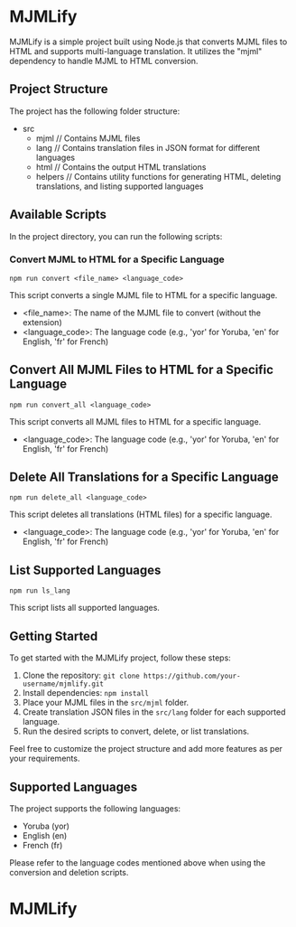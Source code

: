 # MJMLify

MJMLify is a simple project built using Node.js that converts MJML files to HTML and supports multi-language translation. It utilizes the "mjml" dependency to handle MJML to HTML conversion.

## Project Structure

The project has the following folder structure:

- src
  - mjml        // Contains MJML files
  - lang        // Contains translation files in JSON format for different languages
  - html        // Contains the output HTML translations
  - helpers     // Contains utility functions for generating HTML, deleting translations, and listing supported languages

## Available Scripts

In the project directory, you can run the following scripts:

### Convert MJML to HTML for a Specific Language

```shell
npm run convert <file_name> <language_code>
```

This script converts a single MJML file to HTML for a specific language.

- <file_name>: The name of the MJML file to convert (without the extension)
- <language_code>: The language code (e.g., 'yor' for Yoruba, 'en' for English, 'fr' for French)

## Convert All MJML Files to HTML for a Specific Language
```shell
npm run convert_all <language_code>
```

This script converts all MJML files to HTML for a specific language.

- <language_code>: The language code (e.g., 'yor' for Yoruba, 'en' for English, 'fr' for French)

## Delete All Translations for a Specific Language
```shell
npm run delete_all <language_code>
```

This script deletes all translations (HTML files) for a specific language.

- <language_code>: The language code (e.g., 'yor' for Yoruba, 'en' for English, 'fr' for French)

## List Supported Languages

```shell
npm run ls_lang
```
This script lists all supported languages.

## Getting Started

To get started with the MJMLify project, follow these steps:

1. Clone the repository: `git clone https://github.com/your-username/mjmlify.git`
2. Install dependencies: `npm install`
3. Place your MJML files in the `src/mjml` folder.
4. Create translation JSON files in the `src/lang` folder for each supported language.
5. Run the desired scripts to convert, delete, or list translations.

Feel free to customize the project structure and add more features as per your requirements.

## Supported Languages

The project supports the following languages:

- Yoruba (yor)
- English (en)
- French (fr)

Please refer to the language codes mentioned above when using the conversion and deletion scripts.

  # MJMLify
